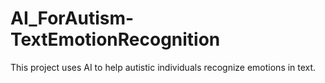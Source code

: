 # AI_ForAutism-TextEmotionRecognition
 This project uses AI to help autistic individuals recognize emotions in text.
